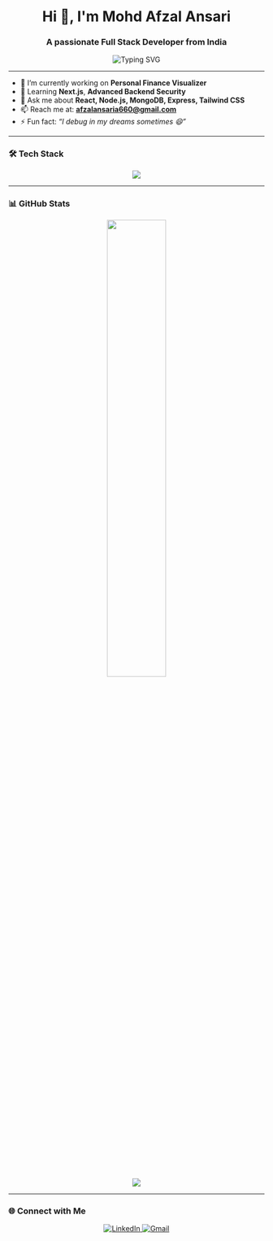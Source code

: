<h1 align="center">Hi 👋, I'm Mohd Afzal Ansari</h1>
<h3 align="center">A passionate Full Stack Developer from India</h3>

<p align="center">
  <img src="https://readme-typing-svg.herokuapp.com?font=Fira+Code&duration=3000&pause=1000&color=F7A41C&center=true&vCenter=true&width=435&lines=Full+Stack+Web+Developer;MERN+Stack+Developer;Tech+Enthusiast;Lifelong+Learner" alt="Typing SVG" />
</p>

---

- 🔭 I’m currently working on **Personal Finance Visualizer**
- 🌱 Learning **Next.js**, **Advanced Backend Security**
- 💬 Ask me about **React, Node.js, MongoDB, Express, Tailwind CSS**
- 📫 Reach me at: **afzalansaria660@gmail.com**
- ⚡ Fun fact: *“I debug in my dreams sometimes 😄”*

---

### 🛠️ Tech Stack

<p align="center">
  <img src="https://skillicons.dev/icons?i=html,css,js,react,nodejs,express,mongodb,tailwind,java,python,git,github" />
</p>

---

### 📊 GitHub Stats

<p align="center">
  <img width="48%" src="https://github-readme-stats.vercel.app/api?username=Afzal1603&show_icons=true&theme=tokyonight" />

</p>

<p align="center">
  <img src="https://github-readme-activity-graph.vercel.app/graph?username=Afzal1603&theme=tokyo-night&hide_border=true" />
</p>

---

### 🌐 Connect with Me

<p align="center">
  <a href="https://linkedin.com/in/mohdafzalansari/" target="blank">
    <img src="https://skillicons.dev/icons?i=linkedin" alt="LinkedIn" />
  </a>
  <a href="mailto:afzalansaria660.com">
    <img src="https://skillicons.dev/icons?i=gmail" alt="Gmail" />
  </a>
</p>
